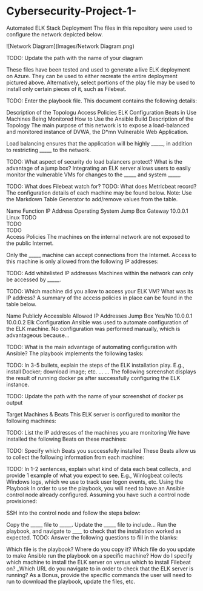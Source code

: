 # Cybersecurity-Project-1-
Automated ELK Stack Deployment
The files in this repository were used to configure the network depicted below.

![Network Diagram](Images/Network Diagram.png)


TODO: Update the path with the name of your diagram

These files have been tested and used to generate a live ELK deployment on Azure. They can be used to either recreate the entire deployment pictured above. Alternatively, select portions of the play file may be used to install only certain pieces of it, such as Filebeat.

TODO: Enter the playbook file.
This document contains the following details:

Description of the Topologu
Access Policies
ELK Configuration
Beats in Use
Machines Being Monitored
How to Use the Ansible Build
Description of the Topology
The main purpose of this network is to expose a load-balanced and monitored instance of DVWA, the D*mn Vulnerable Web Application.

Load balancing ensures that the application will be highly _____, in addition to restricting _____ to the network.

TODO: What aspect of security do load balancers protect? What is the advantage of a jump box?
Integrating an ELK server allows users to easily monitor the vulnerable VMs for changes to the _____ and system _____.

TODO: What does Filebeat watch for?
TODO: What does Metricbeat record?
The configuration details of each machine may be found below.
Note: Use the Markdown Table Generator to add/remove values from the table.

Name	Function	IP Address	Operating System
Jump Box	Gateway	10.0.0.1	Linux
TODO			
TODO			
TODO			
Access Policies
The machines on the internal network are not exposed to the public Internet.

Only the _____ machine can accept connections from the Internet. Access to this machine is only allowed from the following IP addresses:

TODO: Add whitelisted IP addresses
Machines within the network can only be accessed by _____.

TODO: Which machine did you allow to access your ELK VM? What was its IP address?
A summary of the access policies in place can be found in the table below.

Name	Publicly Accessible	Allowed IP Addresses
Jump Box	Yes/No	10.0.0.1 10.0.0.2
Elk Configuration
Ansible was used to automate configuration of the ELK machine. No configuration was performed manually, which is advantageous because…

TODO: What is the main advantage of automating configuration with Ansible?
The playbook implements the following tasks:

TODO: In 3-5 bullets, explain the steps of the ELK installation play. E.g., install Docker; download image; etc.
…
…
The following screenshot displays the result of running docker ps after successfully configuring the ELK instance.

TODO: Update the path with the name of your screenshot of docker ps output

Target Machines & Beats
This ELK server is configured to monitor the following machines:

TODO: List the IP addresses of the machines you are monitoring
We have installed the following Beats on these machines:

TODO: Specify which Beats you successfully installed
These Beats allow us to collect the following information from each machine:

TODO: In 1-2 sentences, explain what kind of data each beat collects, and provide 1 example of what you expect to see. E.g., Winlogbeat collects Windows logs, which we use to track user logon events, etc.
Using the Playbook
In order to use the playbook, you will need to have an Ansible control node already configured. Assuming you have such a control node provisioned:

SSH into the control node and follow the steps below:

Copy the _____ file to _____.
Update the _____ file to include…
Run the playbook, and navigate to ____ to check that the installation worked as expected.
TODO: Answer the following questions to fill in the blanks:

Which file is the playbook? Where do you copy it?
Which file do you update to make Ansible run the playbook on a specific machine? How do I specify which machine to install the ELK server on versus which to install Filebeat on?
_Which URL do you navigate to in order to check that the ELK server is running?
As a Bonus, provide the specific commands the user will need to run to download the playbook, update the files, etc.
